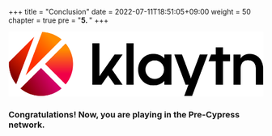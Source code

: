 +++
title = "Conclusion"
date = 2022-07-11T18:51:05+09:00
weight = 50
chapter = true
pre = "<b>5. </b>"
+++


![Klaytn_Logo](/images/Logo-1.png)
### Congratulations! Now, you are playing in the Pre-Cypress network.



